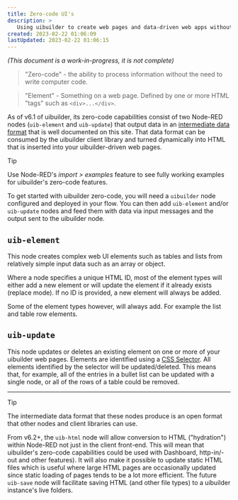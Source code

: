 ```yaml
---
title: Zero-code UI's
description: >
   Using uibuilder to create web pages and data-driven web apps without writing code
created: 2023-02-22 01:06:09
lastUpdated: 2023-02-22 01:06:15
---
```


*(This document is a work-in-progress, it is not complete)*

> "Zero-code" - the ability to process information without the need to write computer code.

> "Element" - Something on a web page. Defined by one or more HTML "tags" such as `<div>...</div>`.

As of v6.1 of uibuilder, its zero-code capabilities consist of two Node-RED nodes (`uib-element` and `uib-update`) that output data in an [intermediate data format](client-docs/config-driven-ui.md) that is well documented on this site. That data format can be consumed by the uibuilder client library and turned dynamically into HTML that is inserted into your uibuilder-driven web pages.

> [!TIP]
> Use Node-RED's *import > examples* feature to see fully working examples for uibuilder's zero-code features.

To get started with uibuilder zero-code, you will need a `uibuilder` node configured and deployed in your flow. You can then add `uib-element` and/or `uib-update` nodes and feed them with data via input messages and the output sent to the uibuilder node.

## `uib-element`

This node creates complex web UI elements such as tables and lists from relatively simple input data such as an array or object.

Where a node specifies a unique HTML ID, most of the element types will either add a new element or will update the element if it already exists (replace mode). If no ID is provided, a new element will always be added.

Some of the element types however, will always add. For example the list and table row elements.

## `uib-update`

This node updates or deletes an existing element on one or more of your uibuilder web pages. Elements are identified using a [CSS Selector](https://developer.mozilla.org/en-US/docs/web/css/css_selectors). All elements identified by the selector will be updated/deleted. This means that, for example, all of the entries in a bullet list can be updated with a single node, or all of the rows of a table could be removed.

----

> [!TIP]
> The intermediate data format that these nodes produce is an open format that other nodes and client libraries can use.
> 
> From v6.2+, the `uib-html` node will allow conversion to HTML ("hydration") within Node-RED not just in the client front-end. This will mean that uibuilder's zero-code capabilities could be used with Dashboard, http-in/-out and other features). It will also make it possible to update static HTML files which is useful where large HTML pages are occasionally updated since static loading of pages tends to be a lot more efficient. The future `uib-save` node will facilitate saving HTML (and other file types) to a uibuilder instance's live folders.
